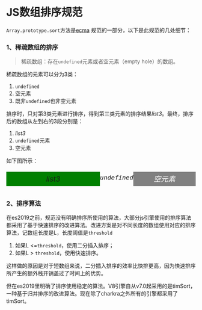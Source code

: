 # JS数组排序规范

`Array.prototype.sort`方法是[ecma](https://www.ecma-international.org/ecma-262/6.0/#sec-array.prototype.sort) 规范的一部分，以下是此规范的几处细节：

### 1、稀疏数组的排序

> 稀疏数组：存在`undefined`元素或者空元素（empty hole）的数组。

稀疏数组的元素可以分为3类：

1. `undefined`
2. 空元素
3. 既非`undefined`也非空元素

排序时，只对第3类元素进行排序，得到第三类元素的排序结果*list3*。最终，排序后的数组从左到右的3段分别是：

1. *list3*
2. `undefined`元素
3. 空元素

如下图所示：

###### <div style="display: flex; text-align: center; font-size: 1.2rem; line-height: 2"><span style="flex: 3; background-color: green;">*list3*</span><span style="flex: 1">`undefined`</span><span style="flex: 2; color: #fff; background-color: grey;">空元素</span></div>

### 2、排序算法

在es2019之前，规范没有明确排序所使用的算法，大部分js引擎使用的排序算法都采用了基于快速排序的改进算法。改进方案是对不同长度的数组使用对应的排序算法，记数组长度是L，长度阈值是`threshold`

1. 如果L <=`threshold`，使用二分插入排序；
2. 如果L >  `threshold`，使用快速排序。

这样做的原因是对于短数组来说，二分插入排序的效率比快排更高，因为快速排序所产生的额外栈开销盖过了时间上的优势。

但在es2019里明确了排序使用稳定的算法。V8引擎自从v7.0起采用的是timSort，一种基于归并排序的改进算法。现在除了charkra之外所有的引擎都采用了timSort。